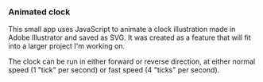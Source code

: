 ### Animated clock

This small app uses JavaScript to animate a clock illustration made in Adobe
Illustrator and saved as SVG. It was created as a feature that will fit into a
larger project I'm working on.

The clock can be run in either forward or reverse direction, at either normal
speed (1 "tick" per second) or fast speed (4 "ticks" per second).
